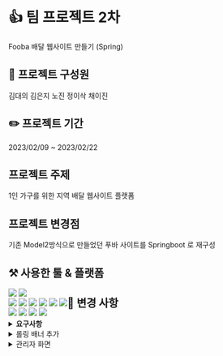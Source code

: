 # :+1:  팀 프로젝트 2차 
Fooba 배달 웹사이트 만들기 (Spring)


## :runner: 프로젝트 구성원 
김대의 김은지 노진 정이삭 채이진


## :pencil2: 프로젝트 기간 
2023/02/09 ~ 2023/02/22


## 프로젝트 주제 
1인 가구를 위한 지역 배달 웹사이트 플랫폼


## 프로젝트 변경점
기존 Model2방식으로 만들었던 푸바 사이트를 Springboot 로 재구성

## ⚒️ 사용한 툴 & 플랫폼
<div style="float:left">
  
  <img src="https://img.shields.io/badge/Spring-6DB33F?style=flat&logo=Spring&logoColor=white"/>
  <img src="https://img.shields.io/badge/Spring Boot-6DB33F?style=flat&logo=Spring Boot&logoColor=white"/><br>
  
  <img src="https://img.shields.io/badge/Oracle-F80000?style=flat&logo=Oracle&logoColor=white"/> 
  <img src="https://img.shields.io/badge/JavaScript-F7DF1E?style=flat&logo=JavaScript&logoColor=white"/>
  <img src="https://img.shields.io/badge/HTML5-E34F26?style=flat&logo=HTML5&logoColor=white"/>
  <img src="https://img.shields.io/badge/CSS3-1572B6?style=flat&logo=CSS3&logoColor=white"/>
  <img src="https://img.shields.io/badge/MySQL-4479A1?style=flat&logo=MySQL&logoColor=white"/> 
  <img src="https://img.shields.io/badge/JQuery-0769AD?style=flat&logo=JQuery&logoColor=white"/><br>
  <img src="https://img.shields.io/badge/Eclipse IDE-2C2255?style=flat&logo=Eclipse IDE&logoColor=white"/>
  <img src="https://img.shields.io/badge/Visual Studio Code-007ACC?style=flat&logo=Visual Studio Code&logoColor=white"/>
  <img src="https://img.shields.io/badge/Apache Tomcat-F8DC75?style=flat&logo=Apache Tomcat&logoColor=white"/>
  <img src="https://img.shields.io/badge/GitHub-181717?style=flat&logo=GitHub&logoColor=white"/>
 
</div>


## 📌 변경 사항
<details>
<summary style="font-weight:bold">요구사항</summary>
<div markdown="1">
  
 <img width="800px" src="https://user-images.githubusercontent.com/115220828/221538497-f71ca706-86d8-40e6-bc65-c601dc7967a1.png">

</div>
</details>

<details>
<summary>롤링 배너 추가</summary>
<div markdown="1">
  
   <img width="800px" src="https://user-images.githubusercontent.com/115220828/221539211-b3ebed68-a5b6-4143-bd36-67c65d64220e.png">
  
   <img width="300px" style="margin-left:100px;" src="https://user-images.githubusercontent.com/115220828/221539359-85f5c5cb-3566-4f84-938f-08c9675e3682.png">

</details>

<details>
<summary>관리자 화면 </summary>
<div markdown="1">
 

+ **입점 가게 관리**

    - 가게 정보확인 
    - 가입 현황 / 입점 승인 및 거부

+ **주문내역 관리** 
    - 주문 내역 확인
    - 주문 상태 변경

+ **회원 관리**
    - 회원 정보 확인
    
+ **Q&A 관리**
    - Q&A 등록 및 삭제 

</div>
</details>


